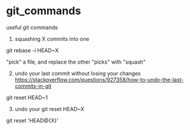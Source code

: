 # git_commands
useful git commands

1) squashing X commits into one

git rebase -i HEAD~X

"pick" a file, and replace the other "picks" with "squash"

2) undo your last commit without losing your changes
https://stackoverflow.com/questions/927358/how-to-undo-the-last-commits-in-git

git reset HEAD~1

3) undo your git reset HEAD~X

git reset 'HEAD@{X}'
